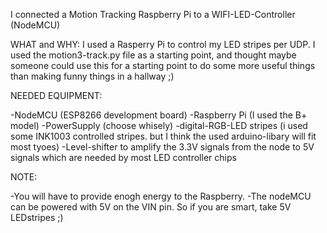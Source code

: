 

I connected a Motion Tracking Raspberry Pi to a WIFI-LED-Controller (NodeMCU)

WHAT and WHY:
I used a Rasperry Pi to control my LED stripes per UDP. I used the motion3-track.py file as a starting point, and thought maybe someone could use this for a starting point to do some more useful things than making funny things in a hallway ;)

NEEDED EQUIPMENT:

  -NodeMCU (ESP8266 development board)
  -Raspberry Pi (I used the B+ model)
  -PowerSupply (choose whisely)
  -digital-RGB-LED stripes (i used some INK1003 controlled stripes. but I think the used arduino-libary will fit most tyoes)
  -Level-shifter to amplify the 3.3V signals from the node to 5V signals which are needed by most LED controller chips


NOTE:

  -You will have to provide enogh energy to the Raspberry.
  -The nodeMCU can be powered with 5V on the VIN pin. So if you are smart, take 5V LEDstripes ;)  
